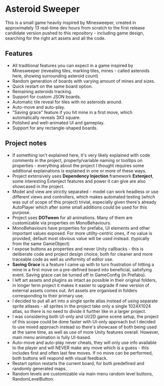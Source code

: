 # Asteroid Sweeper

This is a small game heavily inspired by Minesweeper, created in approximately 13 real-time dev hours from scratch to the first release candidate version pushed to this repository - including game design, searching for the right art assets and all the code.

## Features

* All traditional features you can expect in a game inspired by Minesweeper (revealing tiles, marking tiles, mines - called asteroids here, showing surrounding asteroid count)
* Random generation of boards with varying amount of mines and sizes.
* Quick restart on the same board option.
* Remaining asteroids tracking.
* Support for custom JSON boards.
* Automatic tile reveal for tiles with no asteroids around.
* Auto-move and auto-play.
* "Saving grace" feature if you hit mine in a first move, which automatically reveals 3X3 square.
* Polished and well-animated UI and gameplay.
* Support for any rectangle-shaped boards.

## Project notes

* If something isn't explained here, it's very likely explained with code comments in the project, property/variable naming or tooltips on properties - everything about the project I thought requires some additional explainations is explained in one or more of these ways.
* Project extensively uses **Dependency Injection** framework **Extenject**, some interesting Extenject features and power it can give are also showcased in the project.
* Model and view are strictly separated - model can work headless or use different views and controllers, which makes automated testing (which was out of scope of this project) trivial, especially given there's already AutoPlayer which after some small additions could be used for this purpose.
* Project uses **DOTween** for all animations. Many of them are customizable via properties on MonoBehaviours.
* MonoBehaviours have properties for prefabs, UI elements and other important values exposed. For more utility-centric ones, if no value is provided, default most obvious value will be used instead. (typically from the same GameObject)
* I expose buttons as properties and never Unity callbacks - this is deliberate code and project design choice, both for cleaner and more traceable code as well as uniformity of editor use.
* **Saving Grace** is a feature I came up with to turn frustration of hitting a mine in a first move on a pre-defined board into beneficial, satisfying event. Saving grace can be turned off in GameConfig (in Prefabs).
* I left art assets and plugins as intact as possible in their original folders, in longer term project it makes it easier to upgrade if new version of external assets comes out. Art assets are organised in folders corresponding to their primary use.
* I decided to put all art into a single sprite atlas instead of using separate sprite atlases - all sprites in the project take only a single 1024X1024 atlas, so there is no need to divide it further like in a larger project.
* I was considering both UI-only and UI/2D game scene setup, the project of this scope could be done faster with UI-only approach but I decided to use mixed approach instead so there's showcase of both being used at the same time, as well as use of more Unity features overall. However, main menu animation is fully UI-based.
* Auto-move and auto-play never cheats, they will only use info available to the player and will NEVER make any move which is a guess - this includes first and often last few moves. If no move can be performed, both buttons will respond with visual feedback.
* Restart option restarts the current board, for both predefined and randomly generated maps.
* Random levels are customizable via main menu random level buttons, RandomLevelButton.
